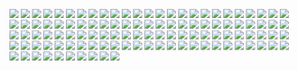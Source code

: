 ![](https://img.shields.io/badge/Java-000000?style=for-the-badge&logo=cplusplus&logoColor=white&logoSize=auto)
![](https://img.shields.io/badge/Java-000000?style=for-the-badge&logo=cplusplus&logoColor=white&logoSize=auto)
![](https://img.shields.io/badge/Java-000000?style=for-the-badge&logo=cplusplus&logoColor=white&logoSize=auto)
![](https://img.shields.io/badge/Java-000000?style=for-the-badge&logo=cplusplus&logoColor=white&logoSize=auto)
![](https://img.shields.io/badge/Java-000000?style=for-the-badge&logo=cplusplus&logoColor=white&logoSize=auto)
![](https://img.shields.io/badge/Java-000000?style=for-the-badge&logo=cplusplus&logoColor=white&logoSize=auto)
![](https://img.shields.io/badge/Java-000000?style=for-the-badge&logo=cplusplus&logoColor=white&logoSize=auto)
![](https://img.shields.io/badge/Java-000000?style=for-the-badge&logo=cplusplus&logoColor=white&logoSize=auto)
![](https://img.shields.io/badge/Java-000000?style=for-the-badge&logo=cplusplus&logoColor=white&logoSize=auto)
![](https://img.shields.io/badge/Java-000000?style=for-the-badge&logo=cplusplus&logoColor=white&logoSize=auto)
![](https://img.shields.io/badge/Java-000000?style=for-the-badge&logo=cplusplus&logoColor=white&logoSize=auto)
![](https://img.shields.io/badge/Java-000000?style=for-the-badge&logo=cplusplus&logoColor=white&logoSize=auto)
![](https://img.shields.io/badge/Java-000000?style=for-the-badge&logo=cplusplus&logoColor=white&logoSize=auto)
![](https://img.shields.io/badge/Java-000000?style=for-the-badge&logo=cplusplus&logoColor=white&logoSize=auto)
![](https://img.shields.io/badge/Java-000000?style=for-the-badge&logo=cplusplus&logoColor=white&logoSize=auto)
![](https://img.shields.io/badge/Java-000000?style=for-the-badge&logo=cplusplus&logoColor=white&logoSize=auto)
![](https://img.shields.io/badge/Java-000000?style=for-the-badge&logo=cplusplus&logoColor=white&logoSize=auto)
![](https://img.shields.io/badge/Java-000000?style=for-the-badge&logo=cplusplus&logoColor=white&logoSize=auto)
![](https://img.shields.io/badge/Java-000000?style=for-the-badge&logo=cplusplus&logoColor=white&logoSize=auto)
![](https://img.shields.io/badge/Java-000000?style=for-the-badge&logo=cplusplus&logoColor=white&logoSize=auto)
![](https://img.shields.io/badge/Java-000000?style=for-the-badge&logo=cplusplus&logoColor=white&logoSize=auto)
![](https://img.shields.io/badge/Java-000000?style=for-the-badge&logo=cplusplus&logoColor=white&logoSize=auto)
![](https://img.shields.io/badge/Java-000000?style=for-the-badge&logo=cplusplus&logoColor=white&logoSize=auto)
![](https://img.shields.io/badge/Java-000000?style=for-the-badge&logo=cplusplus&logoColor=white&logoSize=auto)
![](https://img.shields.io/badge/Java-000000?style=for-the-badge&logo=cplusplus&logoColor=white&logoSize=auto)
![](https://img.shields.io/badge/Java-000000?style=for-the-badge&logo=cplusplus&logoColor=white&logoSize=auto)
![](https://img.shields.io/badge/Java-000000?style=for-the-badge&logo=cplusplus&logoColor=white&logoSize=auto)
![](https://img.shields.io/badge/Java-000000?style=for-the-badge&logo=cplusplus&logoColor=white&logoSize=auto)
![](https://img.shields.io/badge/Java-000000?style=for-the-badge&logo=cplusplus&logoColor=white&logoSize=auto)
![](https://img.shields.io/badge/Java-000000?style=for-the-badge&logo=cplusplus&logoColor=white&logoSize=auto)
![](https://img.shields.io/badge/Java-000000?style=for-the-badge&logo=cplusplus&logoColor=white&logoSize=auto)
![](https://img.shields.io/badge/Java-000000?style=for-the-badge&logo=cplusplus&logoColor=white&logoSize=auto)
![](https://img.shields.io/badge/Java-000000?style=for-the-badge&logo=cplusplus&logoColor=white&logoSize=auto)
![](https://img.shields.io/badge/Java-000000?style=for-the-badge&logo=cplusplus&logoColor=white&logoSize=auto)
![](https://img.shields.io/badge/Java-000000?style=for-the-badge&logo=cplusplus&logoColor=white&logoSize=auto)
![](https://img.shields.io/badge/Java-000000?style=for-the-badge&logo=cplusplus&logoColor=white&logoSize=auto)
![](https://img.shields.io/badge/Java-000000?style=for-the-badge&logo=cplusplus&logoColor=white&logoSize=auto)
![](https://img.shields.io/badge/Java-000000?style=for-the-badge&logo=cplusplus&logoColor=white&logoSize=auto)
![](https://img.shields.io/badge/Java-000000?style=for-the-badge&logo=cplusplus&logoColor=white&logoSize=auto)
![](https://img.shields.io/badge/Java-000000?style=for-the-badge&logo=cplusplus&logoColor=white&logoSize=auto)
![](https://img.shields.io/badge/Java-000000?style=for-the-badge&logo=cplusplus&logoColor=white&logoSize=auto)
![](https://img.shields.io/badge/Java-000000?style=for-the-badge&logo=cplusplus&logoColor=white&logoSize=auto)
![](https://img.shields.io/badge/Java-000000?style=for-the-badge&logo=cplusplus&logoColor=white&logoSize=auto)
![](https://img.shields.io/badge/Java-000000?style=for-the-badge&logo=cplusplus&logoColor=white&logoSize=auto)
![](https://img.shields.io/badge/Java-000000?style=for-the-badge&logo=cplusplus&logoColor=white&logoSize=auto)
![](https://img.shields.io/badge/Java-000000?style=for-the-badge&logo=cplusplus&logoColor=white&logoSize=auto)
![](https://img.shields.io/badge/Java-000000?style=for-the-badge&logo=cplusplus&logoColor=white&logoSize=auto)
![](https://img.shields.io/badge/Java-000000?style=for-the-badge&logo=cplusplus&logoColor=white&logoSize=auto)
![](https://img.shields.io/badge/Java-000000?style=for-the-badge&logo=cplusplus&logoColor=white&logoSize=auto)
![](https://img.shields.io/badge/Java-000000?style=for-the-badge&logo=cplusplus&logoColor=white&logoSize=auto)
![](https://img.shields.io/badge/Java-000000?style=for-the-badge&logo=cplusplus&logoColor=white&logoSize=auto)
![](https://img.shields.io/badge/Java-000000?style=for-the-badge&logo=cplusplus&logoColor=white&logoSize=auto)
![](https://img.shields.io/badge/Java-000000?style=for-the-badge&logo=cplusplus&logoColor=white&logoSize=auto)
![](https://img.shields.io/badge/Java-000000?style=for-the-badge&logo=cplusplus&logoColor=white&logoSize=auto)
![](https://img.shields.io/badge/Java-000000?style=for-the-badge&logo=cplusplus&logoColor=white&logoSize=auto)
![](https://img.shields.io/badge/Java-000000?style=for-the-badge&logo=cplusplus&logoColor=white&logoSize=auto)
![](https://img.shields.io/badge/Java-000000?style=for-the-badge&logo=cplusplus&logoColor=white&logoSize=auto)
![](https://img.shields.io/badge/Java-000000?style=for-the-badge&logo=cplusplus&logoColor=white&logoSize=auto)
![](https://img.shields.io/badge/Java-000000?style=for-the-badge&logo=cplusplus&logoColor=white&logoSize=auto)
![](https://img.shields.io/badge/Java-000000?style=for-the-badge&logo=cplusplus&logoColor=white&logoSize=auto)
![](https://img.shields.io/badge/Java-000000?style=for-the-badge&logo=cplusplus&logoColor=white&logoSize=auto)
![](https://img.shields.io/badge/Java-000000?style=for-the-badge&logo=cplusplus&logoColor=white&logoSize=auto)
![](https://img.shields.io/badge/Java-000000?style=for-the-badge&logo=cplusplus&logoColor=white&logoSize=auto)
![](https://img.shields.io/badge/Java-000000?style=for-the-badge&logo=cplusplus&logoColor=white&logoSize=auto)
![](https://img.shields.io/badge/Java-000000?style=for-the-badge&logo=cplusplus&logoColor=white&logoSize=auto)
![](https://img.shields.io/badge/Java-000000?style=for-the-badge&logo=cplusplus&logoColor=white&logoSize=auto)
![](https://img.shields.io/badge/Java-000000?style=for-the-badge&logo=cplusplus&logoColor=white&logoSize=auto)
![](https://img.shields.io/badge/Java-000000?style=for-the-badge&logo=cplusplus&logoColor=white&logoSize=auto)
![](https://img.shields.io/badge/Java-000000?style=for-the-badge&logo=cplusplus&logoColor=white&logoSize=auto)
![](https://img.shields.io/badge/Java-000000?style=for-the-badge&logo=cplusplus&logoColor=white&logoSize=auto)
![](https://img.shields.io/badge/Java-000000?style=for-the-badge&logo=cplusplus&logoColor=white&logoSize=auto)
![](https://img.shields.io/badge/Java-000000?style=for-the-badge&logo=cplusplus&logoColor=white&logoSize=auto)
![](https://img.shields.io/badge/Java-000000?style=for-the-badge&logo=cplusplus&logoColor=white&logoSize=auto)
![](https://img.shields.io/badge/Java-000000?style=for-the-badge&logo=cplusplus&logoColor=white&logoSize=auto)
![](https://img.shields.io/badge/Java-000000?style=for-the-badge&logo=cplusplus&logoColor=white&logoSize=auto)
![](https://img.shields.io/badge/Java-000000?style=for-the-badge&logo=cplusplus&logoColor=white&logoSize=auto)
![](https://img.shields.io/badge/Java-000000?style=for-the-badge&logo=cplusplus&logoColor=white&logoSize=auto)
![](https://img.shields.io/badge/Java-000000?style=for-the-badge&logo=cplusplus&logoColor=white&logoSize=auto)
![](https://img.shields.io/badge/Java-000000?style=for-the-badge&logo=cplusplus&logoColor=white&logoSize=auto)
![](https://img.shields.io/badge/Java-000000?style=for-the-badge&logo=cplusplus&logoColor=white&logoSize=auto)
![](https://img.shields.io/badge/Java-000000?style=for-the-badge&logo=cplusplus&logoColor=white&logoSize=auto)
![](https://img.shields.io/badge/Java-000000?style=for-the-badge&logo=cplusplus&logoColor=white&logoSize=auto)
![](https://img.shields.io/badge/Java-000000?style=for-the-badge&logo=cplusplus&logoColor=white&logoSize=auto)
![](https://img.shields.io/badge/Java-000000?style=for-the-badge&logo=cplusplus&logoColor=white&logoSize=auto)
![](https://img.shields.io/badge/Java-000000?style=for-the-badge&logo=cplusplus&logoColor=white&logoSize=auto)
![](https://img.shields.io/badge/Java-000000?style=for-the-badge&logo=cplusplus&logoColor=white&logoSize=auto)
![](https://img.shields.io/badge/Java-000000?style=for-the-badge&logo=cplusplus&logoColor=white&logoSize=auto)
![](https://img.shields.io/badge/Java-000000?style=for-the-badge&logo=cplusplus&logoColor=white&logoSize=auto)
![](https://img.shields.io/badge/Java-000000?style=for-the-badge&logo=cplusplus&logoColor=white&logoSize=auto)
![](https://img.shields.io/badge/Java-000000?style=for-the-badge&logo=cplusplus&logoColor=white&logoSize=auto)
![](https://img.shields.io/badge/Java-000000?style=for-the-badge&logo=cplusplus&logoColor=white&logoSize=auto)
![](https://img.shields.io/badge/Java-000000?style=for-the-badge&logo=cplusplus&logoColor=white&logoSize=auto)
![](https://img.shields.io/badge/Java-000000?style=for-the-badge&logo=cplusplus&logoColor=white&logoSize=auto)
![](https://img.shields.io/badge/Java-000000?style=for-the-badge&logo=cplusplus&logoColor=white&logoSize=auto)
![](https://img.shields.io/badge/Java-000000?style=for-the-badge&logo=cplusplus&logoColor=white&logoSize=auto)
![](https://img.shields.io/badge/Java-000000?style=for-the-badge&logo=cplusplus&logoColor=white&logoSize=auto)
![](https://img.shields.io/badge/Java-000000?style=for-the-badge&logo=cplusplus&logoColor=white&logoSize=auto)
![](https://img.shields.io/badge/Java-000000?style=for-the-badge&logo=cplusplus&logoColor=white&logoSize=auto)
![](https://img.shields.io/badge/Java-000000?style=for-the-badge&logo=cplusplus&logoColor=white&logoSize=auto)
![](https://img.shields.io/badge/Java-000000?style=for-the-badge&logo=cplusplus&logoColor=white&logoSize=auto)
![](https://img.shields.io/badge/Java-000000?style=for-the-badge&logo=cplusplus&logoColor=white&logoSize=auto)
![](https://img.shields.io/badge/Java-000000?style=for-the-badge&logo=cplusplus&logoColor=white&logoSize=auto)
![](https://img.shields.io/badge/Java-000000?style=for-the-badge&logo=cplusplus&logoColor=white&logoSize=auto)
![](https://img.shields.io/badge/Java-000000?style=for-the-badge&logo=cplusplus&logoColor=white&logoSize=auto)
![](https://img.shields.io/badge/Java-000000?style=for-the-badge&logo=cplusplus&logoColor=white&logoSize=auto)
![](https://img.shields.io/badge/Java-000000?style=for-the-badge&logo=cplusplus&logoColor=white&logoSize=auto)
![](https://img.shields.io/badge/Java-000000?style=for-the-badge&logo=cplusplus&logoColor=white&logoSize=auto)
![](https://img.shields.io/badge/Java-000000?style=for-the-badge&logo=cplusplus&logoColor=white&logoSize=auto)
![](https://img.shields.io/badge/Java-000000?style=for-the-badge&logo=cplusplus&logoColor=white&logoSize=auto)
![](https://img.shields.io/badge/Java-000000?style=for-the-badge&logo=cplusplus&logoColor=white&logoSize=auto)

